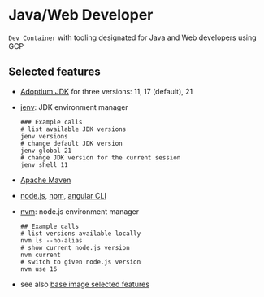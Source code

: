 # Java/Web Developer

`Dev Container` with tooling designated for Java and Web developers using GCP

## Selected features

* [Adoptium JDK](https://adoptium.net/) for three versions: 11, 17 (default), 21
* [jenv](https://github.com/jenv/jenv): JDK environment manager

  ```shell
  ### Example calls
  # list available JDK versions
  jenv versions
  # change default JDK version
  jenv global 21
  # change JDK version for the current session
  jenv shell 11
  ```

* [Apache Maven](https://maven.apache.org/)
* [node.js](https://nodejs.org/en), [npm](https://www.npmjs.com/), [angular CLI](https://angular.io/cli)
* [nvm](https://github.com/nvm-sh/nvm): node.js environment manager

  ```shell
  ## Example calls
  # list versions available locally
  nvm ls --no-alias
  # show current node.js version
  nvm current
  # switch to given node.js version
  nvm use 16
  ```

* see also [base image selected features](../base/README.md#selected-features)
